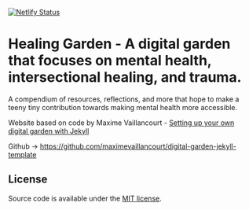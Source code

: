 [![Netlify Status](https://api.netlify.com/api/v1/badges/1cac4dec-ac48-482c-9b73-9b714745fc4b/deploy-status)](https://app.netlify.com/sites/healinggarden/deploys)

# Healing Garden - A digital garden that focuses on mental health, intersectional healing, and trauma. 

A compendium of resources, reflections, and more that hope to make a teeny tiny contribution towards making
mental health more accessible. 


Website based on code by Maxime Vaillancourt - [Setting up your own digital garden with Jekyll](https://maximevaillancourt.com/blog/setting-up-your-own-digital-garden-with-jekyll) 

Github -> https://github.com/maximevaillancourt/digital-garden-jekyll-template

## License

Source code is available under the [MIT license](LICENSE.md).
